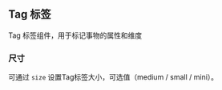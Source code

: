 <div class="demo-header">
<p class="overviewicon">
  <span class="wapi-form-tag"/>
</p>

## Tag 标签

<nova-uxlink widget-name="Tag"></nova-uxlink>

Tag 标签组件，用于标记事物的属性和维度
</div>

### 尺寸

可通过 `size` 设置Tag标签大小，可选值（medium / small / mini）。

<nova-demo-view link="tag/tag-size"></nova-demo-view>

<br>
